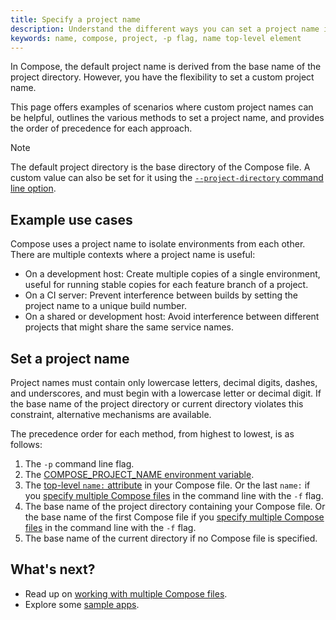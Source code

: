 ```yaml
---
title: Specify a project name
description: Understand the different ways you can set a project name in Compose and what the precedence is.
keywords: name, compose, project, -p flag, name top-level element
---
```


In Compose, the default project name is derived from the base name of the project directory. However, you have the flexibility to set a custom project name. 

This page offers examples of scenarios where custom project names can be helpful, outlines the various methods to set a project name, and provides the order of precedence for each approach.

> [!NOTE]
>
> The default project directory is the base directory of the Compose file. A custom value can also be set
> for it using the [`--project-directory` command line option](reference/_index.md).

## Example use cases

Compose uses a project name to isolate environments from each other. There are multiple contexts where a project name is useful:

- On a development host: Create multiple copies of a single environment, useful for running stable copies for each feature branch of a project.
- On a CI server: Prevent interference between builds by setting the project name to a unique build number.
- On a shared or development host: Avoid interference between different projects that might share the same service names.

## Set a project name

Project names must contain only lowercase letters, decimal digits, dashes, and
underscores, and must begin with a lowercase letter or decimal digit. If the
base name of the project directory or current directory violates this
constraint, alternative mechanisms are available.

The precedence order for each method, from highest to lowest, is as follows:

1. The `-p` command line flag. 
2. The [COMPOSE_PROJECT_NAME environment variable](environment-variables/envvars.md).
3. The [top-level `name:` attribute](compose-file/04-version-and-name.md) in your Compose file. Or the last `name:` if you [specify multiple Compose files](multiple-compose-files/merge.md) in the command line with the `-f` flag.
4. The base name of the project directory containing your Compose file. Or the base name of the first Compose file if you [specify multiple Compose files](multiple-compose-files/merge.md) in the command line with the `-f` flag. 
5. The base name of the current directory if no Compose file is specified.

## What's next?

- Read up on [working with multiple Compose files](multiple-compose-files/_index.md).
- Explore some [sample apps](samples-for-compose.md).
